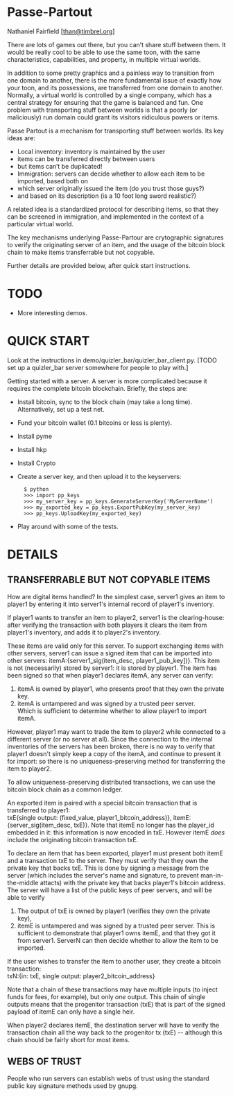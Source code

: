 Passe-Partout
=============
Nathaniel Fairfield [than@timbrel.org]

There are lots of games out there, but you can’t share stuff between them. It would be really cool to be able to use the same toon, with the same characteristics, capabilities, and property, in multiple virtual worlds.

In addition to some pretty graphics and a painless way to transition from one domain to another, there is the more fundamental issue of exactly how your toon, and its possessions, are transferred from one domain to another. Normally, a virtual world is controlled by a single company, which has a central strategy for ensuring that the game is balanced and fun. One problem with transporting stuff between worlds is that a poorly (or maliciously) run domain could grant its visitors ridiculous powers or items.

Passe Partout is a mechanism for transporting stuff between worlds. Its key ideas are:
* Local inventory: inventory is maintained by the user
 * items can be transferred directly between users
 * but items can’t be duplicated!
* Immigration: servers can decide whether to allow each item to be imported, based both on
 * which server originally issued the item (do you trust those guys?)
 * and based on its description (is a 10 foot long sword realistic?)

A related idea is a standardized protocol for describing items, so that they can be screened in immigration, and implemented in the context of a particular virtual world.

The key mechanisms underlying Passe-Partour are crytographic signatures to verify the originating server of an item, and the usage of the bitcoin block chain to make items transferrable but not copyable.

Further details are provided below, after quick start instructions.


TODO
====
* More interesting demos.


QUICK START
===========
Look at the instructions in demo/quizler_bar/quizler_bar_client.py.  [TODO set up a quizler_bar server somewhere for people to play with.]

Getting started with a server.  A server is more complicated because it requires the complete bitcoin blockchain.  Briefly, the steps are:
* Install bitcoin, sync to the block chain (may take a long time).  Alternatively, set up a test net.
 * Fund your bitcoin wallet (0.1 bitcoins or less is plenty).
* Install pyme
* Install hkp
* Install Crypto
* Create a server key, and then upload it to the keyservers:

        $ python
        >>> import pp_keys
        >>> my_server_key = pp_keys.GenerateServerKey('MyServerName')
        >>> my_exported_key = pp_keys.ExportPubKey(my_server_key)
        >>> pp_keys.UploadKey(my_exported_key)
        
* Play around with some of the tests.


DETAILS
=======

TRANSFERRABLE BUT NOT COPYABLE ITEMS
------------------------------------

How are digital items handled?  In the simplest case, server1 gives an item to player1 by entering it into server1's internal record of player1's inventory.

If player1 wants to transfer an item to player2, server1 is the clearing-house: after verifying the transaction with both players it clears the item from player1's inventory, and adds it to player2's inventory.

These items are valid only for this server. To support exchanging items with other servers, server1 can issue a signed item that can be imported into other servers:
 itemA:{server1_sig(item_desc, player1_pub_key])}. 
This item is not (necessarily) stored by server1: it is stored by player1. The
item has been signed so that when player1 declares itemA, any server can verify:               
 1) itemA is owned by player1, who presents proof that they own the private key.               
 2) itemA is untampered and was signed by a trusted peer server.                               
Which is sufficient to determine whether to allow player1 to import itemA.

However, player1 may want to trade the item to player2 while connected to a different server (or no server at all). Since the connection to the internal inventories of the servers has been broken, there is no way to verify that player1 doesn't simply keep a copy of the itemA, and continue to present it for import: so there is no uniqueness-preserving method for transferring the item to player2.
                                                                                               
To allow uniqueness-preserving distributed transactions, we can use the bitcoin block chain as a common ledger.

An exported item is paired with a special bitcoin transaction that is transferred to player1:  
 txE{single output: (fixed_value, player1_bitcoin_address)},
 itemE:{server_sig(item_desc, txE)}.
Note that itemE no longer has the player_id embedded in it: this information is now encoded in txE.  However itemE *does* include the originating bitcoin transaction txE.                     

To declare an item that has been exported, player1 must present both itemE and a transaction txE to the server. They must verify that they own the private key that backs txE. This is done by signing a message from the server (which includes the server's name and signature, to prevent man-in-the-middle attacts) with the private key that backs player1's bitcoin address. The server will have a list of the public keys of peer servers, and will be able to verify
 1) The output of txE is owned by player1 (verifies they own the private key),
 2) itemE is untampered and was signed by a trusted peer server.
This is sufficient to demonstrate that player1 owns itemE, and that they got it from server1. ServerN can then decide whether to allow the item to be imported.

If the user wishes to transfer the item to another user, they create a bitcoin transaction:    
 txN:{in: txE, single output: player2_bitcoin_address}

Note that a chain of these transactions may have multiple inputs (to inject funds for fees, for example), but only *one* output.  This chain of single outputs means that the progenitor transaction (txE) that is part of the signed payload of itemE can only have a single heir.           

When player2 declares itemE, the destination server will have to verify the transaction chain all the way back to the progenitor tx (txE) -- although this chain should be fairly short for most items.                                                                                       


WEBS OF TRUST
-------------

People who run servers can establish webs of trust using the standard public key signature methods used by gnupg.
